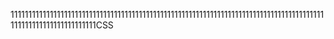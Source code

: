 1111111111111111111111111111111111111111111111111111111111111111111111111111111111111111111111111111111111111111CSS

